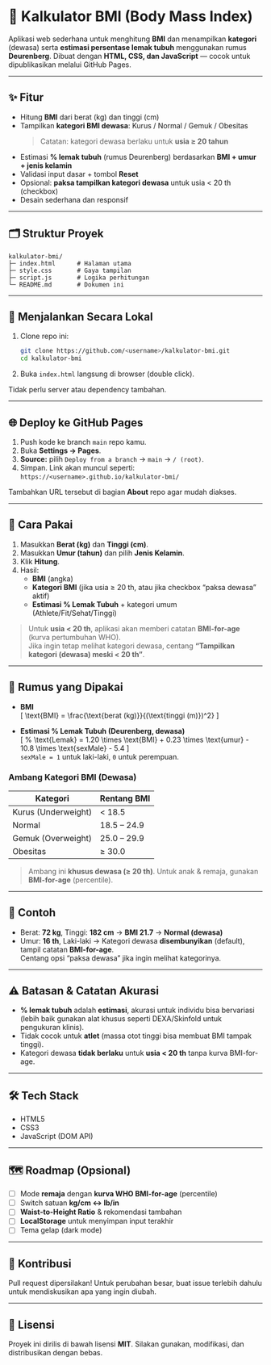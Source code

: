 # 🧮 Kalkulator BMI (Body Mass Index)

Aplikasi web sederhana untuk menghitung **BMI** dan menampilkan **kategori** (dewasa) serta **estimasi persentase lemak tubuh** menggunakan rumus **Deurenberg**. Dibuat dengan **HTML, CSS, dan JavaScript** — cocok untuk dipublikasikan melalui GitHub Pages.

---

## ✨ Fitur

- Hitung **BMI** dari berat (kg) dan tinggi (cm)
- Tampilkan **kategori BMI dewasa**: Kurus / Normal / Gemuk / Obesitas  
  > Catatan: kategori dewasa berlaku untuk **usia ≥ 20 tahun**
- Estimasi **% lemak tubuh** (rumus Deurenberg) berdasarkan **BMI + umur + jenis kelamin**
- Validasi input dasar + tombol **Reset**
- Opsional: **paksa tampilkan kategori dewasa** untuk usia < 20 th (checkbox)
- Desain sederhana dan responsif

---

## 🗂 Struktur Proyek

```
kalkulator-bmi/
├─ index.html      # Halaman utama
├─ style.css       # Gaya tampilan
├─ script.js       # Logika perhitungan
└─ README.md       # Dokumen ini
```

---

## 🚀 Menjalankan Secara Lokal

1. Clone repo ini:
   ```bash
   git clone https://github.com/<username>/kalkulator-bmi.git
   cd kalkulator-bmi
   ```
2. Buka `index.html` langsung di browser (double click).

Tidak perlu server atau dependency tambahan.

---

## 🌐 Deploy ke GitHub Pages

1. Push kode ke branch `main` repo kamu.
2. Buka **Settings → Pages**.
3. **Source:** pilih `Deploy from a branch` → `main` → `/ (root)`.
4. Simpan. Link akan muncul seperti:  
   `https://<username>.github.io/kalkulator-bmi/`

Tambahkan URL tersebut di bagian **About** repo agar mudah diakses.

---

## 🧠 Cara Pakai

1. Masukkan **Berat (kg)** dan **Tinggi (cm)**.
2. Masukkan **Umur (tahun)** dan pilih **Jenis Kelamin**.
3. Klik **Hitung**.
4. Hasil:
   - **BMI** (angka)
   - **Kategori BMI** (jika usia ≥ 20 th, atau jika checkbox “paksa dewasa” aktif)
   - **Estimasi % Lemak Tubuh** + kategori umum (Athlete/Fit/Sehat/Tinggi)

> Untuk **usia < 20 th**, aplikasi akan memberi catatan **BMI-for-age** (kurva pertumbuhan WHO).  
> Jika ingin tetap melihat kategori dewasa, centang **“Tampilkan kategori (dewasa) meski < 20 th”**.

---

## 🧮 Rumus yang Dipakai

- **BMI**  
  \[
  \text{BMI} = \frac{\text{berat (kg)}}{(\text{tinggi (m)})^2}
  \]

- **Estimasi % Lemak Tubuh (Deurenberg, dewasa)**  
  \[
  \% \text{Lemak} = 1.20 \times \text{BMI} + 0.23 \times \text{umur} - 10.8 \times \text{sexMale} - 5.4
  \]  
  `sexMale = 1` untuk laki-laki, `0` untuk perempuan.

### Ambang Kategori BMI (Dewasa)

| Kategori | Rentang BMI |
|---------|--------------|
| Kurus (Underweight) | < 18.5 |
| Normal | 18.5 – 24.9 |
| Gemuk (Overweight) | 25.0 – 29.9 |
| Obesitas | ≥ 30.0 |

> Ambang ini **khusus dewasa (≥ 20 th)**. Untuk anak & remaja, gunakan **BMI-for-age** (percentile).

---

## 🎯 Contoh

- Berat: **72 kg**, Tinggi: **182 cm** → **BMI 21.7** → **Normal (dewasa)**  
- Umur: **16 th**, Laki-laki → Kategori dewasa **disembunyikan** (default), tampil catatan **BMI-for-age**.  
  Centang opsi “paksa dewasa” jika ingin melihat kategorinya.

---

## ⚠️ Batasan & Catatan Akurasi

- **% lemak tubuh** adalah **estimasi**, akurasi untuk individu bisa bervariasi (lebih baik gunakan alat khusus seperti DEXA/Skinfold untuk pengukuran klinis).
- Tidak cocok untuk **atlet** (massa otot tinggi bisa membuat BMI tampak tinggi).
- Kategori dewasa **tidak berlaku** untuk **usia < 20 th** tanpa kurva BMI-for-age.

---

## 🛠️ Tech Stack

- HTML5
- CSS3
- JavaScript (DOM API)

---

## 🗺️ Roadmap (Opsional)

- [ ] Mode **remaja** dengan **kurva WHO BMI-for-age** (percentile)
- [ ] Switch satuan **kg/cm ↔ lb/in**
- [ ] **Waist-to-Height Ratio** & rekomendasi tambahan
- [ ] **LocalStorage** untuk menyimpan input terakhir
- [ ] Tema gelap (dark mode)

---

## 🤝 Kontribusi

Pull request dipersilakan! Untuk perubahan besar, buat issue terlebih dahulu untuk mendiskusikan apa yang ingin diubah.

---

## 📄 Lisensi

Proyek ini dirilis di bawah lisensi **MIT**. Silakan gunakan, modifikasi, dan distribusikan dengan bebas.
